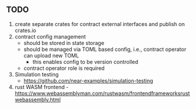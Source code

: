## TODO
1. create separate crates for contract external interfaces and publish on crates.io
2. contract config management
   - should be stored in state storage
   - should be managed via TOML based config, i.e., contract operator can upload new TOML
     - this enables config to be version controlled
   - contract operator role is required
3. Simulation testing
   - https://github.com/near-examples/simulation-testing
4. rust WASM frontend - https://www.webassemblyman.com/rustwasm/frontendframeworksrustwebassembly.html 